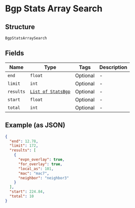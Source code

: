 
# Bgp Stats Array Search

## Structure

`BgpStatsArraySearch`

## Fields

| Name | Type | Tags | Description |
|  --- | --- | --- | --- |
| `end` | `float` | Optional | - |
| `limit` | `int` | Optional | - |
| `results` | [`List of StatsBgp`](../../doc/models/stats-bgp.md) | Optional | - |
| `start` | `float` | Optional | - |
| `total` | `int` | Optional | - |

## Example (as JSON)

```json
{
  "end": 12.78,
  "limit": 172,
  "results": [
    {
      "evpn_overlay": true,
      "for_overlay": true,
      "local_as": 101,
      "mac": "mac7",
      "neighbor": "neighbor3"
    }
  ],
  "start": 224.84,
  "total": 10
}
```

